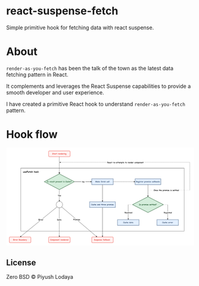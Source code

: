 # react-suspense-fetch

Simple primitive hook for fetching data with react suspense.

# About

`render-as-you-fetch` has been the talk of the town as the latest data fetching pattern in React.

It complements and leverages the React Suspense capabilities to provide a smooth developer and user experience.

I have created a primitive React hook to understand `render-as-you-fetch` pattern.

# Hook flow

![useFetch hook flowchart](./assets/react-suspense-fetch-flowchart.drawio.png)

## License

Zero BSD © Piyush Lodaya
